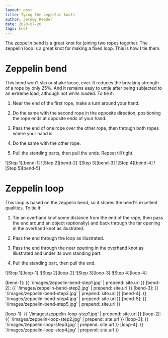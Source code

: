 ```yaml
---
layout: post
title: Tying the zeppelin knots
author: Jeremy Reeder
date: 2020-07-20
tags: knot
---
```


The zeppelin bend is a great knot for joining two ropes together. The zeppelin
loop is a great knot for making a fixed loop. This is how I tie them.

# Zeppelin bend

This bend won't slip or shake loose, ever. It reduces the breaking strength of
a rope by only 25%. And it remains easy to untie after being subjected to an
extreme load, although not _while_ loaded. To tie it:

1. Near the end of the first rope, make a turn around your hand.

2. Do the same with the second rope in the opposite direction, positioning the
rope ends at opposite ends of your hand.

3. Pass the end of one rope over the other rope, then through both ropes where
your hand is.

4. Do the same with the other rope.

5. Pull the standing parts, then pull the ends. Repeat till tight.

<div class="gallery" markdown="1">
![Step 1][bend-1]
![Step 2][bend-2]
![Step 3][bend-3]
![Step 4][bend-4]
![Step 5][bend-5]
</div>


# Zeppelin loop

This loop is based on the zeppelin bend, so it shares the bend's excellent
qualities. To tie it:

1. Tie an overhand knot some distance from the end of the rope, then pass the
end around an object (optionally) and back through the far opening in the
overhand knot as illustrated.

2. Pass the end through the loop as illustrated.

3. Pass the end through the near opening in the overhand knot as illustrated
and under its own standing part.

4. Pull the standing part, then pull the end.

<div class="gallery" markdown="1">
![Step 1][loop-1]
![Step 2][loop-2]
![Step 3][loop-3]
![Step 4][loop-4]
</div>



[bend-1]: {{ '/images/zeppelin-bend-step1.jpg' | prepend: site.url }}
[bend-2]: {{ '/images/zeppelin-bend-step2.jpg' | prepend: site.url }}
[bend-3]: {{ '/images/zeppelin-bend-step3.jpg' | prepend: site.url }}
[bend-4]: {{ '/images/zeppelin-bend-step4.jpg' | prepend: site.url }}
[bend-5]: {{ '/images/zeppelin-bend-step5.jpg' | prepend: site.url }}

[loop-1]: {{ '/images/zeppelin-loop-step1.jpg' | prepend: site.url }}
[loop-2]: {{ '/images/zeppelin-loop-step2.jpg' | prepend: site.url }}
[loop-3]: {{ '/images/zeppelin-loop-step3.jpg' | prepend: site.url }}
[loop-4]: {{ '/images/zeppelin-loop-step4.jpg' | prepend: site.url }}
